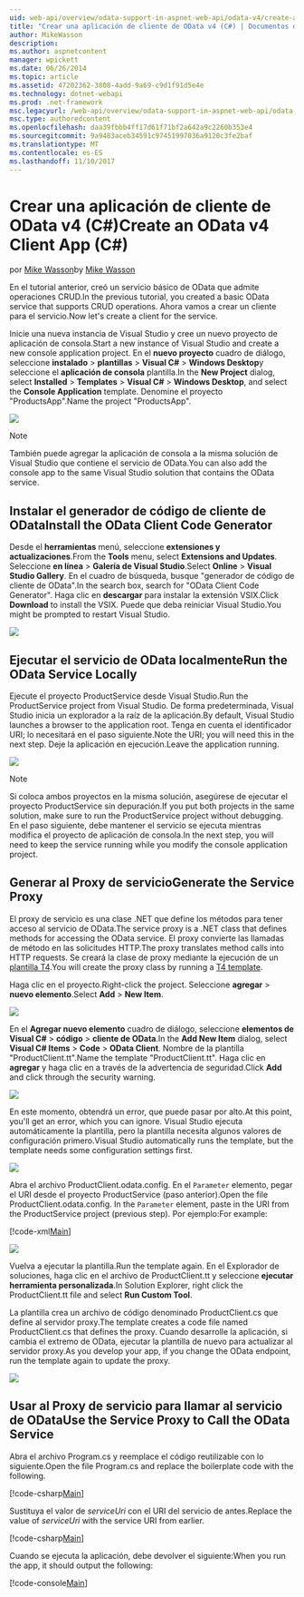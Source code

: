```yaml
---
uid: web-api/overview/odata-support-in-aspnet-web-api/odata-v4/create-an-odata-v4-client-app
title: "Crear una aplicación de cliente de OData v4 (C#) | Documentos de Microsoft"
author: MikeWasson
description: 
ms.author: aspnetcontent
manager: wpickett
ms.date: 06/26/2014
ms.topic: article
ms.assetid: 47202362-3808-4add-9a69-c9d1f91d5e4e
ms.technology: dotnet-webapi
ms.prod: .net-framework
msc.legacyurl: /web-api/overview/odata-support-in-aspnet-web-api/odata-v4/create-an-odata-v4-client-app
msc.type: authoredcontent
ms.openlocfilehash: daa39fbbb4ff17d61f71bf2a642a9c2260b353e4
ms.sourcegitcommit: 9a9483aceb34591c97451997036a9120c3fe2baf
ms.translationtype: MT
ms.contentlocale: es-ES
ms.lasthandoff: 11/10/2017
---
```

<a name="create-an-odata-v4-client-app-c"></a><span data-ttu-id="7ca75-102">Crear una aplicación de cliente de OData v4 (C#)</span><span class="sxs-lookup"><span data-stu-id="7ca75-102">Create an OData v4 Client App (C#)</span></span>
====================
<span data-ttu-id="7ca75-103">por [Mike Wasson](https://github.com/MikeWasson)</span><span class="sxs-lookup"><span data-stu-id="7ca75-103">by [Mike Wasson](https://github.com/MikeWasson)</span></span>

<span data-ttu-id="7ca75-104">En el tutorial anterior, creó un servicio básico de OData que admite operaciones CRUD.</span><span class="sxs-lookup"><span data-stu-id="7ca75-104">In the previous tutorial, you created a basic OData service that supports CRUD operations.</span></span> <span data-ttu-id="7ca75-105">Ahora vamos a crear un cliente para el servicio.</span><span class="sxs-lookup"><span data-stu-id="7ca75-105">Now let's create a client for the service.</span></span>

<span data-ttu-id="7ca75-106">Inicie una nueva instancia de Visual Studio y cree un nuevo proyecto de aplicación de consola.</span><span class="sxs-lookup"><span data-stu-id="7ca75-106">Start a new instance of Visual Studio and create a new console application project.</span></span> <span data-ttu-id="7ca75-107">En el **nuevo proyecto** cuadro de diálogo, seleccione **instalado** &gt; **plantillas** &gt; **Visual C#** &gt; **Windows Desktop**y seleccione el **aplicación de consola** plantilla.</span><span class="sxs-lookup"><span data-stu-id="7ca75-107">In the **New Project** dialog, select **Installed** &gt; **Templates** &gt; **Visual C#** &gt; **Windows Desktop**, and select the **Console Application** template.</span></span> <span data-ttu-id="7ca75-108">Denomine el proyecto &quot;ProductsApp&quot;.</span><span class="sxs-lookup"><span data-stu-id="7ca75-108">Name the project &quot;ProductsApp&quot;.</span></span>

![](create-an-odata-v4-client-app/_static/image1.png)

> [!NOTE]
> <span data-ttu-id="7ca75-109">También puede agregar la aplicación de consola a la misma solución de Visual Studio que contiene el servicio de OData.</span><span class="sxs-lookup"><span data-stu-id="7ca75-109">You can also add the console app to the same Visual Studio solution that contains the OData service.</span></span>


## <a name="install-the-odata-client-code-generator"></a><span data-ttu-id="7ca75-110">Instalar el generador de código de cliente de OData</span><span class="sxs-lookup"><span data-stu-id="7ca75-110">Install the OData Client Code Generator</span></span>

<span data-ttu-id="7ca75-111">Desde el **herramientas** menú, seleccione **extensiones y actualizaciones**.</span><span class="sxs-lookup"><span data-stu-id="7ca75-111">From the **Tools** menu, select **Extensions and Updates**.</span></span> <span data-ttu-id="7ca75-112">Seleccione **en línea** &gt; **Galería de Visual Studio**.</span><span class="sxs-lookup"><span data-stu-id="7ca75-112">Select **Online** &gt; **Visual Studio Gallery**.</span></span> <span data-ttu-id="7ca75-113">En el cuadro de búsqueda, busque &quot;generador de código de cliente de OData&quot;.</span><span class="sxs-lookup"><span data-stu-id="7ca75-113">In the search box, search for &quot;OData Client Code Generator&quot;.</span></span> <span data-ttu-id="7ca75-114">Haga clic en **descargar** para instalar la extensión VSIX.</span><span class="sxs-lookup"><span data-stu-id="7ca75-114">Click **Download** to install the VSIX.</span></span> <span data-ttu-id="7ca75-115">Puede que deba reiniciar Visual Studio.</span><span class="sxs-lookup"><span data-stu-id="7ca75-115">You might be prompted to restart Visual Studio.</span></span>

[![](create-an-odata-v4-client-app/_static/image3.png)](create-an-odata-v4-client-app/_static/image2.png)

## <a name="run-the-odata-service-locally"></a><span data-ttu-id="7ca75-116">Ejecutar el servicio de OData localmente</span><span class="sxs-lookup"><span data-stu-id="7ca75-116">Run the OData Service Locally</span></span>

<span data-ttu-id="7ca75-117">Ejecute el proyecto ProductService desde Visual Studio.</span><span class="sxs-lookup"><span data-stu-id="7ca75-117">Run the ProductService project from Visual Studio.</span></span> <span data-ttu-id="7ca75-118">De forma predeterminada, Visual Studio inicia un explorador a la raíz de la aplicación.</span><span class="sxs-lookup"><span data-stu-id="7ca75-118">By default, Visual Studio launches a browser to the application root.</span></span> <span data-ttu-id="7ca75-119">Tenga en cuenta el identificador URI; lo necesitará en el paso siguiente.</span><span class="sxs-lookup"><span data-stu-id="7ca75-119">Note the URI; you will need this in the next step.</span></span> <span data-ttu-id="7ca75-120">Deje la aplicación en ejecución.</span><span class="sxs-lookup"><span data-stu-id="7ca75-120">Leave the application running.</span></span>

![](create-an-odata-v4-client-app/_static/image4.png)

> [!NOTE]
> <span data-ttu-id="7ca75-121">Si coloca ambos proyectos en la misma solución, asegúrese de ejecutar el proyecto ProductService sin depuración.</span><span class="sxs-lookup"><span data-stu-id="7ca75-121">If you put both projects in the same solution, make sure to run the ProductService project without debugging.</span></span> <span data-ttu-id="7ca75-122">En el paso siguiente, debe mantener el servicio se ejecuta mientras modifica el proyecto de aplicación de consola.</span><span class="sxs-lookup"><span data-stu-id="7ca75-122">In the next step, you will need to keep the service running while you modify the console application project.</span></span>


## <a name="generate-the-service-proxy"></a><span data-ttu-id="7ca75-123">Generar al Proxy de servicio</span><span class="sxs-lookup"><span data-stu-id="7ca75-123">Generate the Service Proxy</span></span>

<span data-ttu-id="7ca75-124">El proxy de servicio es una clase .NET que define los métodos para tener acceso al servicio de OData.</span><span class="sxs-lookup"><span data-stu-id="7ca75-124">The service proxy is a .NET class that defines methods for accessing the OData service.</span></span> <span data-ttu-id="7ca75-125">El proxy convierte las llamadas de método en las solicitudes HTTP.</span><span class="sxs-lookup"><span data-stu-id="7ca75-125">The proxy translates method calls into HTTP requests.</span></span> <span data-ttu-id="7ca75-126">Se creará la clase de proxy mediante la ejecución de un [plantilla T4](https://msdn.microsoft.com/en-us/library/bb126445.aspx).</span><span class="sxs-lookup"><span data-stu-id="7ca75-126">You will create the proxy class by running a [T4 template](https://msdn.microsoft.com/en-us/library/bb126445.aspx).</span></span>

<span data-ttu-id="7ca75-127">Haga clic en el proyecto.</span><span class="sxs-lookup"><span data-stu-id="7ca75-127">Right-click the project.</span></span> <span data-ttu-id="7ca75-128">Seleccione **agregar** &gt; **nuevo elemento**.</span><span class="sxs-lookup"><span data-stu-id="7ca75-128">Select **Add** &gt; **New Item**.</span></span>

![](create-an-odata-v4-client-app/_static/image5.png)

<span data-ttu-id="7ca75-129">En el **Agregar nuevo elemento** cuadro de diálogo, seleccione **elementos de Visual C#** &gt; **código** &gt; **cliente de OData**.</span><span class="sxs-lookup"><span data-stu-id="7ca75-129">In the **Add New Item** dialog, select **Visual C# Items** &gt; **Code** &gt; **OData Client**.</span></span> <span data-ttu-id="7ca75-130">Nombre de la plantilla &quot;ProductClient.tt&quot;.</span><span class="sxs-lookup"><span data-stu-id="7ca75-130">Name the template &quot;ProductClient.tt&quot;.</span></span> <span data-ttu-id="7ca75-131">Haga clic en **agregar** y haga clic en a través de la advertencia de seguridad.</span><span class="sxs-lookup"><span data-stu-id="7ca75-131">Click **Add** and click through the security warning.</span></span>

[![](create-an-odata-v4-client-app/_static/image7.png)](create-an-odata-v4-client-app/_static/image6.png)

<span data-ttu-id="7ca75-132">En este momento, obtendrá un error, que puede pasar por alto.</span><span class="sxs-lookup"><span data-stu-id="7ca75-132">At this point, you'll get an error, which you can ignore.</span></span> <span data-ttu-id="7ca75-133">Visual Studio ejecuta automáticamente la plantilla, pero la plantilla necesita algunos valores de configuración primero.</span><span class="sxs-lookup"><span data-stu-id="7ca75-133">Visual Studio automatically runs the template, but the template needs some configuration settings first.</span></span>

[![](create-an-odata-v4-client-app/_static/image9.png)](create-an-odata-v4-client-app/_static/image8.png)

<span data-ttu-id="7ca75-134">Abra el archivo ProductClient.odata.config. En el `Parameter` elemento, pegar el URI desde el proyecto ProductService (paso anterior).</span><span class="sxs-lookup"><span data-stu-id="7ca75-134">Open the file ProductClient.odata.config. In the `Parameter` element, paste in the URI from the ProductService project (previous step).</span></span> <span data-ttu-id="7ca75-135">Por ejemplo:</span><span class="sxs-lookup"><span data-stu-id="7ca75-135">For example:</span></span>

[!code-xml[Main](create-an-odata-v4-client-app/samples/sample1.xml)]

[![](create-an-odata-v4-client-app/_static/image11.png)](create-an-odata-v4-client-app/_static/image10.png)

<span data-ttu-id="7ca75-136">Vuelva a ejecutar la plantilla.</span><span class="sxs-lookup"><span data-stu-id="7ca75-136">Run the template again.</span></span> <span data-ttu-id="7ca75-137">En el Explorador de soluciones, haga clic en el archivo de ProductClient.tt y seleccione **ejecutar herramienta personalizada**.</span><span class="sxs-lookup"><span data-stu-id="7ca75-137">In Solution Explorer, right click the ProductClient.tt file and select **Run Custom Tool**.</span></span>

<span data-ttu-id="7ca75-138">La plantilla crea un archivo de código denominado ProductClient.cs que define al servidor proxy.</span><span class="sxs-lookup"><span data-stu-id="7ca75-138">The template creates a code file named ProductClient.cs that defines the proxy.</span></span> <span data-ttu-id="7ca75-139">Cuando desarrolle la aplicación, si cambia el extremo de OData, ejecutar la plantilla de nuevo para actualizar al servidor proxy.</span><span class="sxs-lookup"><span data-stu-id="7ca75-139">As you develop your app, if you change the OData endpoint, run the template again to update the proxy.</span></span>

![](create-an-odata-v4-client-app/_static/image12.png)

## <a name="use-the-service-proxy-to-call-the-odata-service"></a><span data-ttu-id="7ca75-140">Usar al Proxy de servicio para llamar al servicio de OData</span><span class="sxs-lookup"><span data-stu-id="7ca75-140">Use the Service Proxy to Call the OData Service</span></span>

<span data-ttu-id="7ca75-141">Abra el archivo Program.cs y reemplace el código reutilizable con lo siguiente.</span><span class="sxs-lookup"><span data-stu-id="7ca75-141">Open the file Program.cs and replace the boilerplate code with the following.</span></span>

[!code-csharp[Main](create-an-odata-v4-client-app/samples/sample2.cs)]

<span data-ttu-id="7ca75-142">Sustituya el valor de *serviceUri* con el URI del servicio de antes.</span><span class="sxs-lookup"><span data-stu-id="7ca75-142">Replace the value of *serviceUri* with the service URI from earlier.</span></span>

[!code-csharp[Main](create-an-odata-v4-client-app/samples/sample3.cs)]

<span data-ttu-id="7ca75-143">Cuando se ejecuta la aplicación, debe devolver el siguiente:</span><span class="sxs-lookup"><span data-stu-id="7ca75-143">When you run the app, it should output the following:</span></span>

[!code-console[Main](create-an-odata-v4-client-app/samples/sample4.cmd)]
